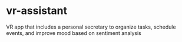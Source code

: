 # vr-assistant
VR app that includes a personal secretary to organize tasks, schedule events, and improve mood based on sentiment analysis
